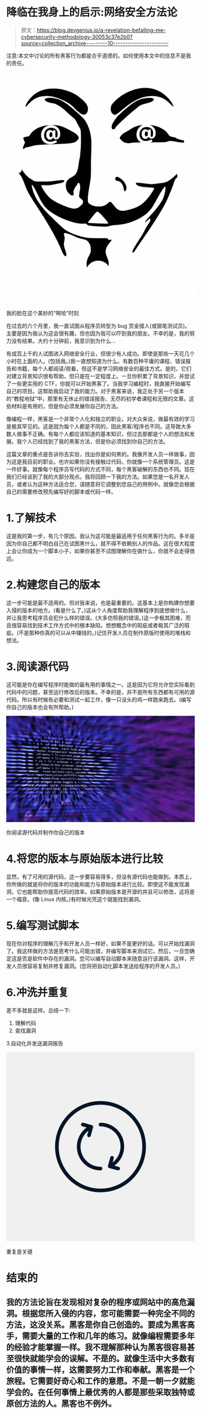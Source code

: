 # 降临在我身上的启示:网络安全方法论

> 原文：<https://blog.devgenius.io/a-revelation-befalling-me-cybersecurity-methodology-30053c37e2b0?source=collection_archive---------10----------------------->

注意:本文中讨论的所有黑客行为都是合乎道德的。如何使用本文中的信息不是我的责任。

![](img/c293068632716efe7e5023fcbfabb2ac.png)

我的脸在这个美妙的“啊哈”时刻

在过去的六个月里，我一直试图从程序员转型为 bug 赏金猎人(或钢笔测试员)。主要是因为我认为这会很有趣，但也因为我可以吓到我的朋友。不幸的是，我的努力没有结果。大约十分钟前，我意识到为什么…

有成百上千的人试图进入网络安全行业，但很少有人成功。即使是那些一天花几个小时在上面的人。(包括我。)我一直想知道为什么。有数百种平庸的课程、错误报告和书籍，每个人都阅读/观看，但这不是学习网络安全的最佳方式。是的，它们对建立背景知识很有帮助，但只是在一定程度上。一旦你积累了背景知识，并尝试了一些更实用的 CTF，你就可以开始黑客了。当我学习编程时，我直接开始编写自己的项目。这帮助我启动了我的能力。对于黑客来说，我正处于另一个版本的“教程地狱”中，那里有无休止的错误报告、无尽的初学者课程和无限的文章。这些材料是有用的，但是你必须发展你自己的方法。

像编程一样，黑客是一个非常个人化和独立的职业。对大众来说，做最有效的学习是极其罕见的。这是因为每个人都是不同的，因此黑客/程序也不同。这导致大多数人做事不正确。有每个人都应该知道的基本知识，但过去那都是个人的想法和发展。我个人已经找到了我的黑客方法，但是你必须找到你自己的方法。

这篇文章的重点是告诉你去实验，找出你是如何黑的。我像开发人员一样做事，因为这是我目前的职业。也许如果你没有接触过代码，你就像一个系统管理员。这是一件好事。就像每个程序员写代码的方式不同，每个黑客破解的东西也不同。现在我们已经谈到了我的大部分观点。我将回顾一下我的方法。如果您是一名开发人员，或者认为这种方法适合您，请随意将它调整到您自己的用例中。就像您会根据自己的需要修改预先编写好的脚本或代码一样。

# 1.了解技术

这是我的第一步，有几个原因。我认为这可能是最适用于任何黑客行为的。多半是因为你自己都不明白自己在试图黑什么，就不得不依赖别人的作品。这在很大程度上会让你成为一个脚本小子，如果你甚至不试图理解你在做什么，你就不会走得很远。

# 2.构建您自己的版本

这一步可能是最不适用的。但对我来说，也是最重要的。这基本上是你构建你想要入侵的版本的地方。(看是什么了。)这从个人角度帮助我理解程序到底想做什么，并让我思考程序员会犯什么样的错误。(大多仿照我的错误。)这一步极其困难，而且很容易找到技术工作方式中的根本缺陷。想想概念中的瑕疵或者极其广泛的瑕疵。(不是那种你真的可以从中赚钱的。)记住开发人员在制作原版时使用的堆栈和想法。

# 3.阅读源代码

这可能是你在编写程序时能做的最有用的事情之一。这是因为它将允许您实际看到代码中的问题，甚至运行修改后的版本。不幸的是，并不是所有东西都有可用的源代码。所以有时候有必要和测试一起工作，像一只没头的鸡一样跑来跑去。(编写你自己的版本也会有所帮助。)

![](img/fa944b03881b27152f40de5a488dbdcd.png)

你阅读源代码并制作你自己的版本

# 4.将您的版本与原始版本进行比较

显然，有了可用的源代码，这一步要容易得多，但没有源代码也能做到。本质上，你所做的就是将你的版本的功能和能力与原始版本进行比较。即使这不能发现漏洞，它也能帮助你提高代码的效率。如果原始版本是开源的并且可以修改，这将是一个福音。(像 Linux 内核。)有时候光凭这个就能找到漏洞。

# 5.编写测试脚本

现在你对程序的理解几乎和开发人员一样好，如果不是更好的话。可以开始找漏洞了。我这样做的方法是思考什么可能出错，并编写脚本来测试它。然后，一旦您确定这是否是软件中存在的漏洞。您可以编写自动脚本来随意运行该漏洞。这样，开发人员很容易复制并修复漏洞。(您将把自动化脚本发送给程序的开发人员。)

# 6.冲洗并重复

差不多就是这样。总结一下:

1.  理解代码
2.  查找漏洞

3.自动化并发送漏洞报告

![](img/8c1d368d6cd1e0e074f77056646de200.png)

重复是关键

# 结束的

## 我的方法论旨在发现相对复杂的程序或网站中的高危漏洞。根据您所入侵的内容，您可能需要一种完全不同的方法，这没关系。黑客是你自己创造的。要成为黑客高手，需要大量的工作和几年的练习。就像编程需要多年的经验才能掌握一样。我不理解那种认为黑客很容易甚至很快就能学会的误解。不是的。就像生活中大多数有价值的事情一样，这需要努力工作和奉献。黑客是一个旅程。它需要好奇心和工作的意愿。不是一朝一夕就能学会的。在任何事情上最优秀的人都是那些采取独特或原创方法的人。黑客也不例外。